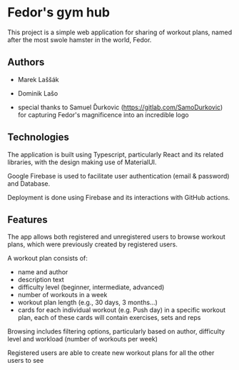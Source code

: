 # Fedor's gym hub

This project is a simple web application for sharing of workout plans, named after the most swole hamster in the world, Fedor.

## Authors

- Marek Laššák
- Dominik Lašo

- special thanks to Samuel Ďurkovic (https://gitlab.com/SamoDurkovic) for capturing Fedor's magnificence into an incredible logo


## Technologies

The application is built using Typescript, particularly React and its related libraries, with the design making use of MaterialUI.

Google Firebase is used to facilitate user authentication (email & password) and Database.

Deployment is done using Firebase and its interactions with GitHub actions.

## Features

The app allows both registered and unregistered users to browse workout plans, which were previously created by registered users.

A workout plan consists of:
- name and author
- description text
- difficulty level (beginner, intermediate, advanced)
- number of workouts in a week
- workout plan length (e.g., 30 days, 3 months...)
- cards for each individual workout (e.g. Push day) in a specific workout plan, each of these cards will contain exercises, sets and reps

Browsing includes filtering options, particularly based on author, difficulty level and workload (number of workouts per week)

Registered users are able to create new workout plans for all the other users to see
